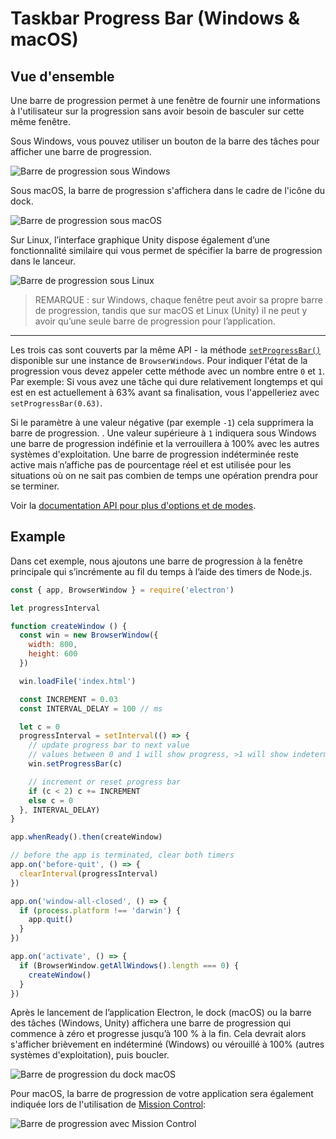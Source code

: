 # Taskbar Progress Bar (Windows & macOS)

## Vue d'ensemble

Une barre de progression permet à une fenêtre de fournir une informations à l'utilisateur sur la progression sans avoir besoin de basculer sur cette même fenêtre.

Sous Windows, vous pouvez utiliser un bouton de la barre des tâches pour afficher une barre de progression.

![Barre de progression sous Windows][1]

Sous macOS, la barre de progression s'affichera dans le cadre de l'icône du dock.

![Barre de progression sous macOS][2]

Sur Linux, l’interface graphique Unity dispose également d’une fonctionnalité similaire qui vous permet de spécifier la barre de progression dans le lanceur.

![Barre de progression sous Linux][3]

> REMARQUE : sur Windows, chaque fenêtre peut avoir sa propre barre de progression, tandis que sur macOS et Linux (Unity) il ne peut y avoir qu’une seule barre de progression pour l’application.

----

Les trois cas sont couverts par la même API - la méthode [`setProgressBar()`][setprogressbar] disponible sur une instance de `BrowserWindows`. Pour indiquer l'état de la progression vous devez appeler cette méthode avec un nombre entre `0` et `1`. Par exemple: Si vous avez une tâche qui dure relativement longtemps et qui est en est actuellement à 63% avant sa finalisation, vous l'appelleriez avec `setProgressBar(0.63)`.

Si le paramètre à une valeur négative (par exemple `-1`) cela supprimera la barre de progression. . Une valeur supérieure à `1` indiquera sous Windows une barre de progression indéfinie et la verrouillera à 100% avec les autres systèmes d'exploitation. Une barre de progression indéterminée reste active mais n’affiche pas de pourcentage réel et est utilisée pour les situations où on ne sait pas combien de temps une opération prendra pour se terminer.

Voir la [documentation API pour plus d'options et de modes][setprogressbar].

## Example

Dans cet exemple, nous ajoutons une barre de progression à la fenêtre principale qui s’incrémente au fil du temps à l’aide des timers de Node.js.

```javascript fiddle='docs/fiddles/features/progress-bar'
const { app, BrowserWindow } = require('electron')

let progressInterval

function createWindow () {
  const win = new BrowserWindow({
    width: 800,
    height: 600
  })

  win.loadFile('index.html')

  const INCREMENT = 0.03
  const INTERVAL_DELAY = 100 // ms

  let c = 0
  progressInterval = setInterval(() => {
    // update progress bar to next value
    // values between 0 and 1 will show progress, >1 will show indeterminate or stick at 100%
    win.setProgressBar(c)

    // increment or reset progress bar
    if (c < 2) c += INCREMENT
    else c = 0
  }, INTERVAL_DELAY)
}

app.whenReady().then(createWindow)

// before the app is terminated, clear both timers
app.on('before-quit', () => {
  clearInterval(progressInterval)
})

app.on('window-all-closed', () => {
  if (process.platform !== 'darwin') {
    app.quit()
  }
})

app.on('activate', () => {
  if (BrowserWindow.getAllWindows().length === 0) {
    createWindow()
  }
})
```

Après le lancement de l’application Electron, le dock (macOS) ou la barre des tâches (Windows, Unity) affichera une barre de progression qui commence à zéro et progresse jusqu’à 100 % à la fin. Cela devrait alors s'afficher brièvement en indéterminé (Windows) ou vérouillé à 100% (autres systèmes d'exploitation), puis boucler.

![Barre de progression du dock macOS](../images/dock-progress-bar.png)

Pour macOS, la barre de progression de votre application sera également indiquée lors de l'utilisation de [Mission Control](https://support.apple.com/en-us/HT204100):

![Barre de progression avec Mission Control](../images/mission-control-progress-bar.png)

[1]: https://cloud.githubusercontent.com/assets/639601/5081682/16691fda-6f0e-11e4-9676-49b6418f1264.png
[2]: ../images/macos-progress-bar.png
[3]: ../images/linux-progress-bar.png
[setprogressbar]: ../api/browser-window.md#winsetprogressbarprogress-options
[setprogressbar]: ../api/browser-window.md#winsetprogressbarprogress-options
